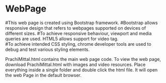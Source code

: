 # WebPage
#This web page is created using Bootstrap framework. 
#Bootstrap allows responsive design that refers to webpages supported on devices of different sizes. 
#To achieve responsive behaviour, viewport and media queries are used. HTML5 allows support for video tag.	
#To achieve intended CSS styling, chrome developer tools are used to debug and test various styling elements.

PrachiMittal.html contains the main web page code. 
To view the web page, download PrachiMittal.html with images and video resources.
Place everything inside a single folder and double click the html file.
It will open the web Page in the default browser.
